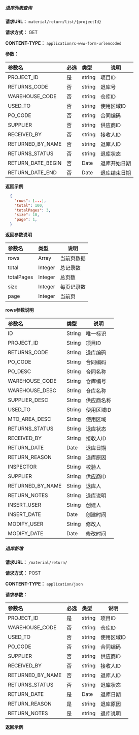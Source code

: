 ##### 退库列表查询

**请求URL：** ` material/return/list/{projectId} `
  
**请求方式：** GET 

**CONTENT-TYPE：** `application/x-www-form-urlencoded`

**参数：** 

|参数名|必选|类型|说明|
|:----    |:---|:----- |-----   |
|PROJECT_ID |是  |string |项目ID   |
|RETURNS_CODE |否  |string |退库号   |
|WAREHOUSE_CODE |否  |string | 仓库ID    |
|USED_TO |否  |string | 使用区域ID    |
|PO_CODE |否  |string | 合同编码    |
|SUPPLIER |否  |string | 供应商ID    |
|RECEIVED_BY |否  |string | 接收人ID    |
|RETURNED_BY_NAME |否  |string | 退库人ID    |
|RETURNS_STATUS |否  |string | 退库状态    |
|RETURN_DATE_BEGIN |否  |Date | 退库开始日期    |
|RETURN_DATE_END |否  |Date | 退库结束日期    |

 **返回示例**

```json
  {
    "rows": [...],
    "total": 100,
    "totalPages": 3,
    "size": 10,
    "page": 1,
  }
```

 **返回参数说明** 

|参数名|类型|说明|
|:-----  |:-----|-----                           |
|rows |Array   |当前页数据 |
|total |Integer   |总记录数  |
|totalPages |Integer   |总页数  |
|size |Integer   |每页记录数  |
|page |Integer   |当前页  |


**rows参数说明** 

|参数名|类型|说明|
|:-----  |:-----|-----|
|ID |String   |唯一标识 |
|PROJECT_ID |String   |项目ID |
|RETURNS_CODE |String   |退库编码 |
|PO_CODE |String   |合同编码 |
|PO_DESC |String   |合同名称  |
|WAREHOUSE_CODE |String   |仓库编号 |
|WAREHOUSE_DESC |String   |仓库名称  |
|SUPPLIER_DESC |String   |供应商名称  |
|USED_TO |String   |使用区域ID  |
|MTO_AREA_DESC |String   |使用区域  |
|RETURNS_STATUS |String   |退库状态  |
|RECEIVED_BY |String   |接收人ID  |
|RETURN_DATE |Date   |退库日期  |
|RETURN_REASON |String   |退库原因  |
|INSPECTOR |String   |校验人  |
|SUPPLIER |String   |供应商ID  |
|RETURNED_BY_NAME |String   |退库人  |
|RETURN_NOTES |String   |退库说明  |
|INSERT_USER |String   |创建人  |
|INSERT_DATE |Date   |创建时间  |
|MODIFY_USER |String   |修改人  |
|MODIFY_DATE |Date   |修改时间  |

##### 退库新增

**请求URL：** ` /material/return/ `
  
**请求方式：** POST 

**CONTENT-TYPE：** `application/json`

**请求参数：** 

|参数名|必选|类型|说明|
|:----    |:---|:----- |-----   |
|PROJECT_ID |是  |string |项目ID   |
|WAREHOUSE_CODE |否  |string | 仓库ID    |
|USED_TO |否  |string | 使用区域ID    |
|PO_CODE |否  |string | 合同编码    |
|SUPPLIER |否  |string | 供应商ID    |
|RECEIVED_BY |否  |string | 接收人ID    |
|RETURNED_BY_NAME |否  |string | 退库人ID    |
|RETURNS_STATUS |否  |string | 退库状态    |
|RETURN_DATE |是  |Date | 退库日期    |
|RETURN_REASON |是  |string | 退库原因    |
|RETURN_NOTES |是  |string | 退库说明    |

 **返回示例**

```json
  
```
